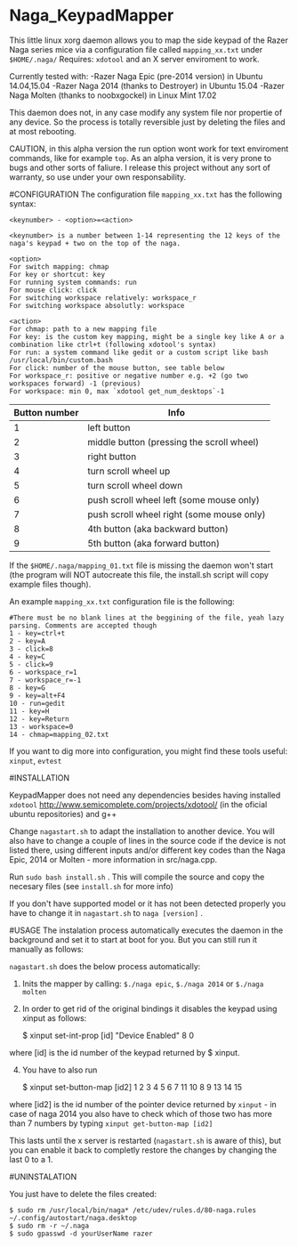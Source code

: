 # Naga_KeypadMapper
This little linux xorg daemon allows you to map the side keypad of the Razer Naga series mice via a configuration file called `mapping_xx.txt` under `$HOME/.naga/` 
Requires: `xdotool` and an X server enviroment to work.

Currently tested with:
-Razer Naga Epic (pre-2014 version) in Ubuntu 14.04,15.04
-Razer Naga 2014 (thanks to Destroyer) in Ubuntu 15.04
-Razer Naga Molten (thanks to noobxgockel) in Linux Mint 17.02

This daemon does not, in any case modify any system file nor propertie of any device. So the process is totally reversible just by deleting the files and at most rebooting. 

CAUTION, in this alpha version the run option wont work for text enviroment commands, like for example `top`.
As an alpha version, it is very prone to bugs and other sorts of faliure. I release this project without any sort of warranty, so use under your own responsability.

#CONFIGURATION
The configuration file `mapping_xx.txt` has the following syntax:

    <keynumber> - <option>=<action>
    
    <keynumber> is a number between 1-14 representing the 12 keys of the naga's keypad + two on the top of the naga.

    <option>
    For switch mapping: chmap
    For key or shortcut: key
    For running system commands: run
    For mouse click: click 
    For switching workspace relatively: workspace_r
    For switching workspace absolutly: workspace

    <action>
    For chmap: path to a new mapping file 
    For key: is the custom key mapping, might be a single key like A or a combination like ctrl+t (following xdotool's syntax)
    For run: a system command like gedit or a custom script like bash /usr/local/bin/custom.bash
    For click: number of the mouse button, see table below
    For workspace_r: positive or negative number e.g. +2 (go two workspaces forward) -1 (previous)
    For workspace: min 0, max `xdotool get_num_desktops`-1


Button number | Info
------------ | -------------
1 | left button
2 | middle button (pressing the scroll wheel)
3 | right button
4 | turn scroll wheel up
5 | turn scroll wheel down
6 | push scroll wheel left (some mouse only)
7 | push scroll wheel right (some mouse only)
8 | 4th button (aka backward button)
9 | 5th button (aka forward button)

If the `$HOME/.naga/mapping_01.txt` file is missing the daemon won't start (the program will NOT autocreate this file, the install.sh script will copy example files though).

An example `mapping_xx.txt` configuration file is the following:

    #There must be no blank lines at the beggining of the file, yeah lazy parsing. Comments are accepted though
    1 - key=ctrl+t
    2 - key=A
    3 - click=8
    4 - key=C
    5 - click=9
    6 - workspace_r=1
    7 - workspace_r=-1
    8 - key=G
    9 - key=alt+F4
    10 - run=gedit
    11 - key=H
    12 - key=Return
    13 - workspace=0
    14 - chmap=mapping_02.txt


If you want to dig more into configuration, you might find these tools useful: `xinput`, `evtest`

#INSTALLATION

KeypadMapper does not need any dependencies besides having installed `xdotool` http://www.semicomplete.com/projects/xdotool/  (in the oficial ubuntu repositories) and g++

Change `nagastart.sh` to adapt the installation to another device. You will also have to change a couple of lines in the source code if the device is not listed there, using different inputs and/or different key codes than the Naga Epic, 2014 or Molten - more information in src/naga.cpp.

Run `sudo bash install.sh` .
This will compile the source and copy the necesary files (see `install.sh` for more info)

If you don't have supported model or it has not been detected properly you have to change it in `nagastart.sh` to `naga [version]` .
 

#USAGE
The instalation process automatically executes the daemon in the background and set it to start at boot for you. But you can still run it manually as follows:

`nagastart.sh` does the below process automatically:

1) Inits the mapper by calling: `$./naga epic`, `$./naga 2014` or `$./naga molten`

2) In order to get rid of the original bindings it disables the keypad using xinput as follows:

    $ xinput set-int-prop [id] "Device Enabled" 8 0

where [id] is the id number of the keypad returned by $ xinput.

4) You have to also run 

    $ xinput set-button-map [id2] 1 2 3 4 5 6 7 11 10 8 9 13 14 15

where [id2] is the id number of the pointer device returned by `xinput` - in case of naga 2014 you also have to check which of those two has more than 7 numbers by typing `xinput get-button-map [id2]`

This lasts until the x server is restarted (`nagastart.sh` is aware of this), but you can enable it back to completly restore the changes by changing the last 0 to a 1.

#UNINSTALATION

You just have to delete the files created:

    $ sudo rm /usr/local/bin/naga* /etc/udev/rules.d/80-naga.rules ~/.config/autostart/naga.desktop
    $ sudo rm -r ~/.naga
    $ sudo gpasswd -d yourUserName razer